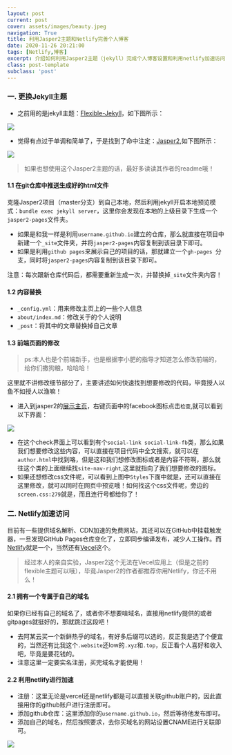 ```yaml
---
layout: post
current: post
cover: assets/images/beauty.jpeg
navigation: True
title: 利用Jasper2主题和Netlify完善个人博客
date: 2020-11-26 20:21:00
tags: [Netlify,博客]
excerpt: 介绍如何利用Jasper2主题（jekyll）完成个人博客设置和利用netlify加速访问速度
class: post-template
subclass: 'post'
---
```


### 一. 更换Jekyll主题

* 之前用的是jekyll主题：[Flexible-Jekyll](https://github.com/artemsheludko/flexible-jekyll)，如下图所示：

![](https://tva1.sinaimg.cn/large/007S8ZIlgy1gjs9xls4u4j31b40om7du.jpg)

* 觉得有点过于单调和简单了，于是找到了命中注定：[Jasper2](https://github.com/jekyller/jasper2),如下图所示：

![](https://tva1.sinaimg.cn/large/0081Kckwgy1gl41tu21x2j30mm0iy14p.jpg)

> 如果也想使用这个Jasper2主题的话，最好多读读其作者的readme哦！

#### 1.1 在git仓库中推送生成好的html文件

​    克隆Jasper2项目（master分支）到自己本地，然后利用jekyll开启本地预览模式：`bundle exec jekyll server`，这里你会发现在本地的上级目录下生成一个`jasper2-pages`文件夹。

* 如果是和我一样是利用`username.github.io`建立的仓库，那么就直接在项目中新建一个`_site`文件夹，并将`jasper2-pages`内容复制到该目录下即可。
* 如果是利用`github pages`来展示自己的项目的话，那就建立一个`gh-pages `分支，同时将`jasper2-pages`内容复制到该目录下即可。

注意：每次跟新仓库代码后，都需要重新生成一次，并替换掉`_site`文件夹内容！

#### 1.2 内容替换

* `_config.yml`：用来修改主页上的一些个人信息
* `about/index.md`：修改关于的个人说明
* `_post`：将其中的文章替换掉自己文章

#### 1.3 前端页面的修改

> ps:本人也是个前端新手，也是根据李小肥的指导才知道怎么修改前端的，给你们撒狗粮，哈哈哈！

这里就不讲修改细节部分了，主要讲述如何快速找到想要修改的代码，毕竟授人以鱼不如授人以渔嘛！

* 进入到jasper2的[展示主页](https://jekyller.github.io/jasper2/)，右键页面中的facebook图标点击`检查`,就可以看到以下界面：

![](https://tva1.sinaimg.cn/large/0081Kckwgy1gl41ubwgu8j315c0ibtoc.jpg)

* 在这个check界面上可以看到有个`social-link social-link-fb`类，那么如果我们想要修改这些内容，可以直接在项目代码中全文搜索，就可以在`author.html`中找到咯，但是这和我们想修改图标或者是内容不符啊，那么就往这个类的上面继续找`site-nav-right`,这里就指向了我们想要修改的图标。
* 如果还想修改css文件呢，可以看到上图中`Styles`下面中就是，还可以直接在这里修改，就可以同时在网页中预览哦！如何找这个css文件呢，旁边的`screen.css:279`就是，而且连行号都给你了！

### 二. Netlify加速访问

目前有一些提供域名解析、CDN加速的免费网站，其还可以在GitHub中挂载触发器，一旦发现GitHub Pages仓库变化了，立即同步编译发布，减少人工操作。而[Netlify](https://vercel.com/)就是一个，当然还有[Vecel](https://vercel.com/)这个。

> 经过本人的亲自实验，Jasper2这个无法在Vecel应用上（但是之前的flexible主题可以哦），毕竟Jasper2的作者都推荐你用Netlify，你还不用么！

#### 2.1 拥有一个专属于自己的域名

如果你已经有自己的域名了，或者你不想要啥域名，直接用netlify提供的或者gitpages就挺好的，那就跳过这段吧！

* 去阿某云买一个新鲜热乎的域名，有好多后缀可以选的，反正我是选了个便宜的，当然还有比我这个`.website`还low的`.xyz`和`.top`，反正看个人喜好和收入吧，毕竟是要花钱的。
* 注意这里一定要实名注册，买完域名才能使用！

#### 2.2  利用netlify进行加速

* 注册：这里无论是vercel还是netlify都是可以直接关联github账户的，因此直接用你的github账户进行注册即可。
* 添加github仓库：这里添加你的`username.github.io`，然后等待他发布即可。
* 添加自己的域名，然后按照要求，去你买域名的网站设置CNAME进行关联即可。

![](https://tva1.sinaimg.cn/large/0081Kckwgy1gl41un8vhmj30ra0dsjs9.jpg)



